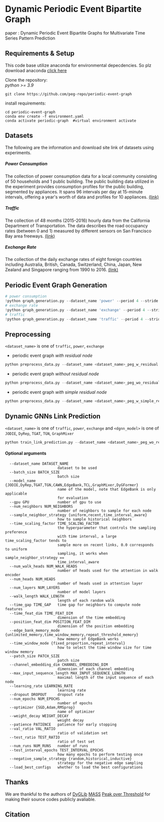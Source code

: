 # Dynamic Periodic Event Bipartite Graph
paper : Dynamic Periodic Event Bipartite Graphs for Multivariate Time Series Pattern Prediction

## Requirements & Setup
This code base utilize anaconda for environmental depecdencies.
So plz download anaconda  [click here](https://www.anaconda.com/download)  

Clone the repository:  
<em>python >= 3.9</em>
```
git clone https://github.com/peg-repo/periodic-event-graph
```

install requirements:
```
cd periodic-event-graph
conda env create -f environment.yaml
conda activate periodic-graph  #virtual environment activate
```

## Datasets
The following are the information and download site link of datasets using experiments.

##### Power Consumption 
The collection of power consumption data for a local community consisting of 50 households and 1 public building. The public building data utilized in the experiment provides consumption profiles for the public building, segmented by appliances. It spans 96 intervals per day at 15-minute intervals, offering a year's worth of data and profiles for 10 appliances. [(link)](https://zenodo.org/records/6778401)  

##### Traffic 
The collection of 48 months (2015-2016) hourly data from the California Department of Transportation. The data describes the road occupancy rates (between 0 and 1) measured by different sensors on San Francisco Bay area freeways. [(link)](https://pems.dot.ca.gov)  

##### Exchange Rate   
The collection of the daily exchange rates of eight foreign countries including Australia, British, Canada, Switzerland, China, Japan, New Zealand and Singapore ranging from 1990 to 2016. [(link)](https://github.com/MTS-BenchMark/MvTS?tab=readme-ov-file)

## Periodic Event Graph Generation

```python
# power consumption
!python graph_generation.py --dataset_name 'power' --period 4 --stride 4 --motif 5 --cluster 2
# exchange rate
!python graph_generation.py --dataset_name 'exchange' --period 4 --stride 4 --motif 3 --cluster 2
# traffic
!python graph_generation.py --dataset_name 'traffic' --period 4 --stride 4 --motif 3 --cluster 3
```

## Preprocessing
`<dataset_name>` is one of `traffic`, `power`, `exchange`
* periodic event graph <em>with residual node</em>
```python
python preprocess_data.py --dataset_name <dataset_name>_peg_w_residual
```
* periodic event graph <em>without residual node</em>
```python
python preprocess_data.py --dataset_name <dataset_name>_peg_wo_residual
```
* periodic event graph <em>with simple residual node</em>
```python
python preprocess_data.py --dataset_name <dataset_name>_peg_w_simple_residual
```

## Dynamic GNNs Link Prediction
`<dataset_name>` is one of `traffic`, `power`, `exchange` and `<dgnn_model>` is one of `JODIE`, `DyRep`, `TGAT`, `TGN`, `GraphMixer`
```python
python train_link_prediction.py --dataset_name <dataset_name>_peg_wo_residual --model_name <dgnn_model> --load_best_configs --num_runs 5 --num_epochs 10
```
#### Optional arguments
```
  --dataset_name DATASET_NAME
                        dataset to be used
  --batch_size BATCH_SIZE
                        batch size
  --model_name {JODIE,DyRep,TGAT,TGN,CAWN,EdgeBank,TCL,GraphMixer,DyGFormer}
                        name of the model, note that EdgeBank is only applicable
                        for evaluation
  --gpu GPU             number of gpu to use
  --num_neighbors NUM_NEIGHBORS
                        number of neighbors to sample for each node
  --sample_neighbor_strategy {uniform,recent,time_interval_aware}
                        how to sample historical neighbors
  --time_scaling_factor TIME_SCALING_FACTOR
                        the hyperparameter that controls the sampling preference
                        with time interval, a large time_scaling_factor tends to
                        sample more on recent links, 0.0 corresponds to uniform
                        sampling, it works when sample_neighbor_strategy ==
                        time_interval_aware
  --num_walk_heads NUM_WALK_HEADS
                        number of heads used for the attention in walk encoder
  --num_heads NUM_HEADS
                        number of heads used in attention layer
  --num_layers NUM_LAYERS
                        number of model layers
  --walk_length WALK_LENGTH
                        length of each random walk
  --time_gap TIME_GAP   time gap for neighbors to compute node features
  --time_feat_dim TIME_FEAT_DIM
                        dimension of the time embedding
  --position_feat_dim POSITION_FEAT_DIM
                        dimension of the position embedding
  --edge_bank_memory_mode {unlimited_memory,time_window_memory,repeat_threshold_memory}
                        how memory of EdgeBank works
  --time_window_mode {fixed_proportion,repeat_interval}
                        how to select the time window size for time window memory
  --patch_size PATCH_SIZE
                        patch size
  --channel_embedding_dim CHANNEL_EMBEDDING_DIM
                        dimension of each channel embedding
  --max_input_sequence_length MAX_INPUT_SEQUENCE_LENGTH
                        maximal length of the input sequence of each node
  --learning_rate LEARNING_RATE
                        learning rate
  --dropout DROPOUT     dropout rate
  --num_epochs NUM_EPOCHS
                        number of epochs
  --optimizer {SGD,Adam,RMSprop}
                        name of optimizer
  --weight_decay WEIGHT_DECAY
                        weight decay
  --patience PATIENCE   patience for early stopping
  --val_ratio VAL_RATIO
                        ratio of validation set
  --test_ratio TEST_RATIO
                        ratio of test set
  --num_runs NUM_RUNS   number of runs
  --test_interval_epochs TEST_INTERVAL_EPOCHS
                        how many epochs to perform testing once
  --negative_sample_strategy {random,historical,inductive}
                        strategy for the negative edge sampling
  --load_best_configs   whether to load the best configurations
```

## Thanks
We are thankful to the authors of
[DyGLib](https://github.com/yule-BUAA/DyGLib/tree/master)
[MASS](https://github.com/tylerwmarrs/mass-ts)
[Peak over Threshold](https://github.com/cbhua/peak-over-threshold)
for making their source codes publicly avaliable.

## Citation